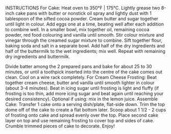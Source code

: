 INSTRUCTIONS
For Cake:
Heat oven to 350°F | 175°C. Lightly grease two 8-inch cake pans with butter or nonstick oil spray and lightly dust with 1 tablespoon of the sifted cocoa powder.
Cream butter and sugar together until light in colour. Add eggs one at a time, beating well after each addition to combine well.
In a smaller bowl, mix together oil, remaining cocoa powder, red food colouring and vanilla until smooth. Stir colour mixture and vinegar through the creamed sugar mixture to combine.
Sift together flour, baking soda and salt in a separate bowl. Add half of the dry ingredients and half of the buttermilk to the wet ingredients; mix well. Repeat with remaining dry ingredients and buttermilk. 

Divide batter among the 2 prepared pans and bake for about 25 to 30 minutes, or until a toothpick inserted into the centre of the cake comes out clean. Cool on a wire rack completely.
For Cream Cheese Frosting:
Beat together cream cheese, butter and vanilla until smooth lighter in colour (about 3-4 minutes). Beat in icing sugar until frosting is light and fluffy (if frosting is too thin, add more icing sugar and beat again until reaching your desired consistency).
Optional if using: mix in the lemon juice.
Assemble Cake:
Transfer 1 cake onto a serving dish/plate, flat-side down. Trim the top dome off of the cake to create a flat bottom later. Scoop about 1 1/2 - 2 cups of frosting onto cake and spread evenly over the top.
Place second cake layer on top and use remaining frosting to cover top and sides of cake.
Crumble trimmed pieces of cake to decorate.
Enjoy!

 




